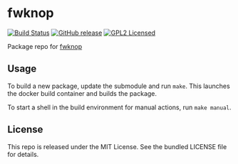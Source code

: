 fwknop
==========

[![Build Status](https://img.shields.io/circleci/project/amylum/fwknop/master.svg)](https://circleci.com/gh/amylum/fwknop)
[![GitHub release](https://img.shields.io/github/release/amylum/fwknop.svg)](https://github.com/amylum/fwknop/releases)
[![GPL2 Licensed](http://img.shields.io/badge/license-GPL2-green.svg)](https://tldrlegal.com/license/gnu-general-public-license-v2)

Package repo for [fwknop](http://www.cipherdyne.org/fwknop/)

## Usage

To build a new package, update the submodule and run `make`. This launches the docker build container and builds the package.

To start a shell in the build environment for manual actions, run `make manual`.

## License

This repo is released under the MIT License. See the bundled LICENSE file for details.

